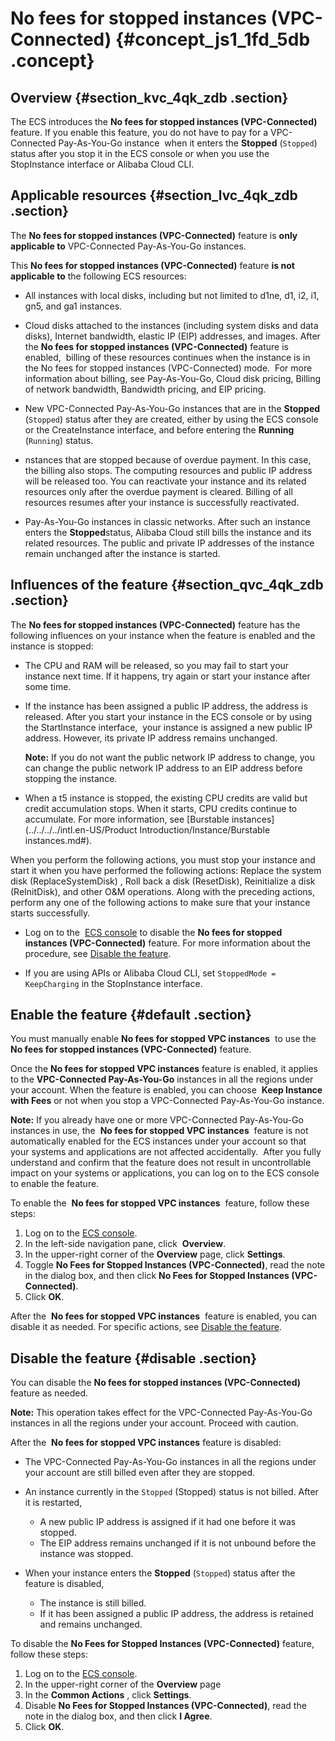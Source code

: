 # No fees for stopped instances \(VPC-Connected\) {#concept_js1_1fd_5db .concept}

## Overview {#section_kvc_4qk_zdb .section}

The ECS introduces the **No fees for stopped instances \(VPC-Connected\)**  feature. If you enable this feature, you do not have to pay for a VPC-Connected Pay-As-You-Go instance  when it enters the **Stopped** \(`Stopped`\) status after you stop it in the ECS console or when you use the StopInstance interface or Alibaba Cloud CLI.

## Applicable resources {#section_lvc_4qk_zdb .section}

The **No fees for stopped instances \(VPC-Connected\)** feature is **only applicable to** VPC-Connected Pay-As-You-Go instances.

This **No fees for stopped instances \(VPC-Connected\)** feature **is not applicable to** the following ECS resources:

-   All instances with local disks, including but not limited to d1ne, d1, i2, i1, gn5, and ga1 instances.

-   Cloud disks attached to the instances \(including system disks and data disks\), Internet bandwidth, elastic IP \(EIP\) addresses, and images. After the **No fees for stopped instances \(VPC-Connected\)** feature is enabled,  billing of these resources continues when the instance is in the No fees for stopped instances \(VPC-Connected\) mode.  For more information about billing, see Pay-As-You-Go, Cloud disk pricing, Billing of network bandwidth, Bandwidth pricing, and EIP pricing.

-   New VPC-Connected Pay-As-You-Go instances that are in the **Stopped** \(`Stopped`\) status after they are created, either by using the ECS console or the CreateInstance interface, and before entering the **Running** \(`Running`\) status.

-   nstances that are stopped because of overdue payment. In this case, the billing also stops. The computing resources and public IP address will be released too. You can reactivate your instance and its related resources only after the overdue payment is cleared. Billing of all resources resumes after your instance is successfully reactivated.

-   Pay-As-You-Go instances in classic networks. After such an instance enters the **Stopped**status, Alibaba Cloud still bills the instance and its related resources. The public and private IP addresses of the instance remain unchanged after the instance is started.


## Influences of the feature {#section_qvc_4qk_zdb .section}

The **No fees for stopped instances \(VPC-Connected\)** feature has the following influences on your instance when the feature is enabled and the instance is stopped:

-   The CPU and RAM will be released, so you may fail to start your instance next time. If it happens, try again or start your instance after some time.

-   If the instance has been assigned a public IP address, the address is released. After you start your instance in the ECS console or by using the StartInstance interface,  your instance is assigned a new public IP address. However, its private IP address remains unchanged.

    **Note:** If you do not want the public network IP address to change, you can change the public network IP address to an EIP address before stopping the instance.

-   When a t5 instance is stopped, the existing CPU credits are valid but credit accumulation stops. When it starts, CPU credits continue to accumulate. For more information, see [Burstable instances](../../../../intl.en-US/Product Introduction/Instance/Burstable instances.md#).


When you perform the following actions, you must stop your instance and start it when you have performed the following actions: Replace the system disk \(ReplaceSystemDisk\) , Roll back a disk \(ResetDisk\), Reinitialize a disk \(ReInitDisk\), and other O&M operations. Along with the preceding actions, perform any one of the following actions to make sure that your instance starts successfully.

-   Log on to the  [ECS console](https://ecs.console.aliyun.com/#/home) to disable the **No fees for stopped instances \(VPC-Connected\)** feature. For more information about the procedure, see [Disable the feature](#disable).

-   If you are using APIs or Alibaba Cloud CLI, set `StoppedMode =  KeepCharging` in the StopInstance interface.


## Enable the feature {#default .section}

You must manually enable **No fees for stopped VPC instances**  to use the **No fees for stopped instances \(VPC-Connected\)** feature. 

Once the **No fees for stopped VPC instances** feature is enabled, it applies to the **VPC-Connected Pay-As-You-Go** instances in all the regions under your account. When the feature is enabled, you can choose  **Keep Instance with Fees** or not when you stop a VPC-Connected Pay-As-You-Go instance.

**Note:** If you already have one or more VPC-Connected Pay-As-You-Go instances in use, the  **No fees for stopped VPC instances**  feature is not automatically enabled for the ECS instances under your account so that your systems and applications are not affected accidentally.  After you fully understand and confirm that the feature does not result in uncontrollable impact on your systems or applications, you can log on to the ECS console to enable the feature.

To enable the  **No fees for stopped VPC instances**  feature, follow these steps:

1.  Log on to the [ECS console](https://ecs.console.aliyun.com/#/home).
2.  In the left-side navigation pane, click  **Overview**.
3.  In the upper-right corner of the **Overview** page, click **Settings**.
4.  Toggle **No Fees for Stopped Instances \(VPC-Connected\)**, read the note in the dialog box, and then click **No Fees for Stopped Instances \(VPC-Connected\)**.
5.  Click **OK**.

After the  **No fees for stopped VPC instances**  feature is enabled, you can disable it as needed. For specific actions, see [Disable the feature](#disable).

## Disable the feature {#disable .section}

You can disable the **No fees for stopped instances \(VPC-Connected\)** feature as needed. 

**Note:** This operation takes effect for the VPC-Connected Pay-As-You-Go instances in all the regions under your account. Proceed with caution.

After the  **No fees for stopped VPC instances** feature is disabled:

-   The VPC-Connected Pay-As-You-Go instances in all the regions under your account are still billed even after they are stopped.

-   An instance currently in the `Stopped` \(Stopped\) status is not billed. After it is restarted,

    -   A new public IP address is assigned if it had one before it was stopped.
    -   The EIP address remains unchanged if it is not unbound before the instance was stopped.
-   When your instance enters the **Stopped** \(`Stopped`\) status after the feature is disabled,

    -   The instance is still billed.
    -   If it has been assigned a public IP address, the address is retained and remains unchanged.

To disable the **No Fees for Stopped Instances \(VPC-Connected\)** feature, follow these steps:

1.  Log on to the [ECS console](https://ecs.console.aliyun.com/#/home).
2.  In the upper-right corner of the **Overview** page
3.  In the **Common Actions** , click **Settings**.
4.  Disable **No Fees for Stopped Instances \(VPC-Connected\)**, read the note in the dialog box, and then click **I Agree**.
5.  Click **OK**.

